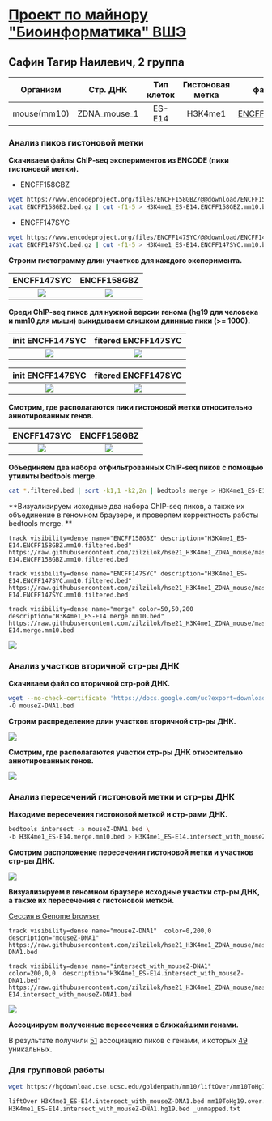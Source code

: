 # [Проект по майнору "Биоинформатика" ВШЭ](http://wiki.cs.hse.ru/%D0%9C%D0%B0%D0%B9%D0%BD%D0%BE%D1%80_%D0%91%D0%B8%D0%BE%D0%B8%D0%BD%D1%84%D0%BE%D1%80%D0%BC%D0%B0%D1%82%D0%B8%D0%BA%D0%B0_2_%D0%B3%D0%BE%D0%B4)
## Сафин Тагир Наилевич, 2 группа


|   Организм  |   Стр. ДНК   | Тип клеток | Гистоновая метка |    файл 1   |    файл 2   |
|:-----------:|:------------:|:----------:|:----------------:|:-----------:|:-----------:|
| mouse(mm10) | ZDNA_mouse_1 |   ES-E14   |      H3K4me1     | [ENCFF158GBZ](https://www.encodeproject.org/files/ENCFF158GBZ/) | [ENCFF147SYC](https://www.encodeproject.org/files/ENCFF147SYC/) |

### Анализ пиков гистоновой метки

**Скачиваем файлы ChIP-seq экспериментов из ENCODE (пики гистоновой метки).**

- ENCFF158GBZ
```bash
wget https://www.encodeproject.org/files/ENCFF158GBZ/@@download/ENCFF158GBZ.bed.gz
zcat ENCFF158GBZ.bed.gz | cut -f1-5 > H3K4me1_ES-E14.ENCFF158GBZ.mm10.bed
```
- ENCFF147SYC
```bash
wget https://www.encodeproject.org/files/ENCFF147SYC/@@download/ENCFF147SYC.bed.gz
zcat ENCFF147SYC.bed.gz | cut -f1-5 > H3K4me1_ES-E14.ENCFF147SYC.mm10.bed
```

**Строим гистограмму длин участков для каждого эксперимента.**

 ENCFF147SYC             |   ENCFF158GBZ
:-------------------------:|:-------------------------:
![](results/len_hist/len_hist.H3K4me1_ES-E14.ENCFF147SYC.mm10.png)  |  ![](results/len_hist/len_hist.H3K4me1_ES-E14.ENCFF158GBZ.mm10.png)

**Среди ChIP-seq пиков для нужной версии генома (hg19 для человека и mm10 для мыши) выкидываем слишком длинные пики (>= 1000).**

init ENCFF147SYC             |  fitered ENCFF147SYC
:-------------------------:|:-------------------------:
![](results/filter_peaks/filter_peaks.H3K4me1_ES-E14.ENCFF158GBZ.mm10.init.hist.png)  |  ![](results/filter_peaks/filter_peaks.H3K4me1_ES-E14.ENCFF158GBZ.mm10.filtered.hist.png)

init ENCFF147SYC             |  fitered ENCFF147SYC
:-------------------------:|:-------------------------:
![](results/filter_peaks/filter_peaks.H3K4me1_ES-E14.ENCFF147SYC.mm10.init.hist.png)  |  ![](results/filter_peaks/filter_peaks.H3K4me1_ES-E14.ENCFF147SYC.mm10.filtered.hist.png)

**Смотрим, где располагаются пики гистоновой метки относительно аннотированных генов.**

 ENCFF147SYC             |   ENCFF158GBZ
:-------------------------:|:-------------------------:
![](results/chip_seeker/chip_seeker.H3K4me1_ES-E14.ENCFF147SYC.mm10.filtered.plotAnnoPie.png)  |  ![](results/chip_seeker/chip_seeker.H3K4me1_ES-E14.ENCFF158GBZ.mm10.filtered.plotAnnoPie.png)

**Объединяем два набора отфильтрованных ChIP-seq пиков с помощью утилиты bedtools merge.**
```bash
cat *.filtered.bed | sort -k1,1 -k2,2n | bedtools merge > H3K4me1_ES-E14.merge.mm10.bed
```

**Визуализируем исходные два набора ChIP-seq пиков, а также их объединение в геномном браузере, и проверяем корректность работы bedtools merge.
**
```
track visibility=dense name="ENCFF158GBZ" description="H3K4me1_ES-E14.ENCFF158GBZ.mm10.filtered.bed"
https://raw.githubusercontent.com/zilzilok/hse21_H3K4me1_ZDNA_mouse/master/data/H3K4me1_ES-E14.ENCFF158GBZ.mm10.filtered.bed

track visibility=dense name="ENCFF147SYC" description="H3K4me1_ES-E14.ENCFF147SYC.mm10.filtered.bed"
https://raw.githubusercontent.com/zilzilok/hse21_H3K4me1_ZDNA_mouse/master/data/H3K4me1_ES-E14.ENCFF147SYC.mm10.filtered.bed

track visibility=dense name="merge" color=50,50,200 description="H3K4me1_ES-E14.merge.mm10.bed"
https://raw.githubusercontent.com/zilzilok/hse21_H3K4me1_ZDNA_mouse/master/data/H3K4me1_ES-E14.merge.mm10.bed
```
![](results/genome_browser/1.png)

### Анализ участков вторичной стр-ры ДНК

**Скачиваем файл со вторичной стр-рой ДНК.**
```bash
wget --no-check-certificate 'https://docs.google.com/uc?export=download&id=1gFY4Ma9OWFJBWVhgdV3TqTf8pgy_ghKy' \
-O mouseZ-DNA1.bed
```

**Строим распределение длин участков вторичной стр-ры ДНК.**

![](results/len_hist/len_hist.mouseZ-DNA1.png)

**Смотрим, где располагаются участки стр-ры ДНК относительно аннотированных генов.**

![](results/chip_seeker/chip_seeker.mouseZ-DNA1.plotAnnoPie.png)

### Анализ пересечений гистоновой метки и стр-ры ДНК

**Находиме пересечения гистоновой меткой и стр-рами ДНК.**
```bash
bedtools intersect -a mouseZ-DNA1.bed \
-b H3K4me1_ES-E14.merge.mm10.bed > H3K4me1_ES-E14.intersect_with_mouseZ-DNA1.bed
```

**Смотрим расположение пересечения гистоновой метки и участков стр-ры ДНК.**

![](results/chip_seeker/chip_seeker.H3K4me1_ES-E14.intersect_with_mouseZ-DNA1.plotAnnoPie.png)

**Визуализируем в геномном браузере исходные участки стр-ры ДНК, а также их пересечения с гистоновой меткой.**

[Сессия в Genome browser](results/genome_browser/hse21_H3K4me1_ZDNA_mouse_session.gz)
```
track visibility=dense name="mouseZ-DNA1"  color=0,200,0  description="mouseZ-DNA1"
https://raw.githubusercontent.com/zilzilok/hse21_H3K4me1_ZDNA_mouse/master/data/mouseZ-DNA1.bed

track visibility=dense name="intersect_with_mouseZ-DNA1"  color=200,0,0  description="H3K4me1_ES-E14.intersect_with_mouseZ-DNA1.bed"
https://raw.githubusercontent.com/zilzilok/hse21_H3K4me1_ZDNA_mouse/master/data/H3K4me1_ES-E14.intersect_with_mouseZ-DNA1.bed
```
![](results/genome_browser/2.png)

**Ассоциируем полученные пересечения с ближайшими генами.**

В результате получили [51](data/H3K4me1_ES-E14.intersect_with_mouseZ-DNA1.genes.txt) ассоциацию пиков с генами, и которых [49](data/H3K4me1_ES-E14.intersect_with_mouseZ-DNA1.genes_uniq.txt) уникальных.

### Для групповой работы

```bash
wget https://hgdownload.cse.ucsc.edu/goldenpath/mm10/liftOver/mm10ToHg19.over.chain.gz

liftOver H3K4me1_ES-E14.intersect_with_mouseZ-DNA1.bed mm10ToHg19.over.chain.gz \
H3K4me1_ES-E14.intersect_with_mouseZ-DNA1.hg19.bed _unmapped.txt
```
